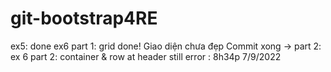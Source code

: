 # git-bootstrap4RE

ex5: done
ex6 part 1: grid done!
Giao diện chưa đẹp
Commit xong -> part 2:
ex 6 part 2: 
container & row at header still error : 8h34p 7/9/2022
